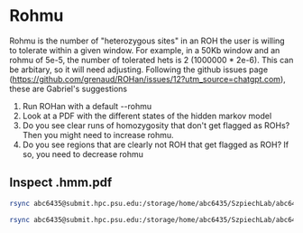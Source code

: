 # Rohmu

Rohmu is the number of "heterozygous sites" in an ROH the user is willing to tolerate within a given window. For example, in a 50Kb window and an rohmu of 5e-5, the number of tolerated hets is 2 (1000000 * 2e-6). This can be arbitary, so it will need adjusting. Following the github issues page (https://github.com/grenaud/ROHan/issues/12?utm_source=chatgpt.com), these are Gabriel's suggestions

1. Run ROHan with a default --rohmu
2. Look at a PDF with the different states of the hidden markov model
3. Do you see clear runs of homozygosity that don't get flagged as ROHs? Then you might need to increase rohmu.
4. Do you see regions that are clearly not ROH that get flagged as ROH? If so, you need to decrease rohmu

## Inspect .hmm.pdf
```bash
rsync abc6435@submit.hpc.psu.edu:/storage/home/abc6435/SzpiechLab/abc6435/KROH/data/rohan/results/rohmu_1e-3_1Mb/183195332.hmm_1_3.pdf  /Users/abc6435/Desktop

rsync abc6435@submit.hpc.psu.edu:/storage/home/abc6435/SzpiechLab/abc6435/KROH/data/rohan/results/183195332.het_*.pdf /Users/abc6435/Desktop